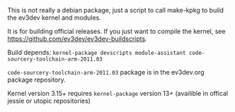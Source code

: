 This is not really a debian package, just a script to call make-kpkg to build
the ev3dev kernel and modules.

It is for building official releases. If you just want to compile the kernel,
see <https://github.com/ev3dev/ev3dev-buildscripts>.

Build depends: `kernel-package devscripts module-assistant code-sourcery-toolchain-arm-2011.03`

`code-sourcery-toolchain-arm-2011.03` package is in the ev3dev.org package repository.

Kernel version 3.15+ requires `kernel-package` version 13+ (availible in offical jessie or utopic repositories)
